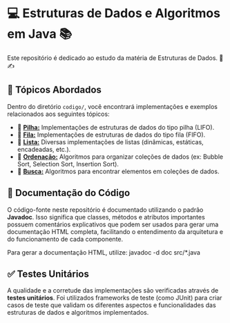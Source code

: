 # 💻 Estruturas de Dados e Algoritmos em Java 📚

Este repositório é dedicado ao estudo da matéria de Estruturas de Dados. 📓✍️

## 📌 Tópicos Abordados

Dentro do diretório `codigo/`, você encontrará implementações e exemplos relacionados aos seguintes tópicos:

* 📁 [**Pilha:**](./codigo/pilha/) Implementações de estruturas de dados do tipo pilha (LIFO).
* 📁 [**Fila:**](./codigo/fila/) Implementações de estruturas de dados do tipo fila (FIFO).
* 📁 [**Lista:**](./codigo/lista/) Diversas implementações de listas (dinâmicas, estáticas, encadeadas, etc.).
* 📁 [**Ordenação:**](./codigo/ordenacao) Algoritmos para organizar coleções de dados (ex: Bubble Sort, Selection Sort, Insertion Sort).
* 📁 [**Busca:**](./codigo/busca) Algoritmos para encontrar elementos em coleções de dados.

## 📄 Documentação do Código

O código-fonte neste repositório é documentado utilizando o padrão **Javadoc**. Isso significa que classes, métodos e atributos importantes possuem comentários explicativos que podem ser usados para gerar uma documentação HTML completa, facilitando o entendimento da arquitetura e do funcionamento de cada componente.

Para gerar a documentação HTML, utilize: javadoc -d doc src/*.java

## ✅ Testes Unitários

A qualidade e a corretude das implementações são verificadas através de **testes unitários**. Foi utilizados frameworks de teste (como JUnit) para criar casos de teste que validam os diferentes aspectos e funcionalidades das estruturas de dados e algoritmos implementados.
